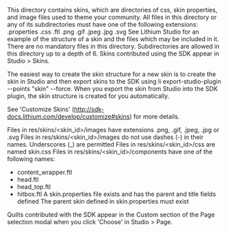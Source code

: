 This directory contains skins, which are directories of css, skin properties, and image files used to theme your community.
All files in this directory or any of its subdirectories must have one of the following extensions:
.properties
.css
.ftl
.png
.gif
.jpeg
.jpg
.svg
See Lithium Studio for an example of the structure of a skin and the files which may be included in it.
There are no mandatory files in this directory.
Subdirectories are allowed in this directory up to a depth of 6.
Skins contributed using the SDK appear in Studio > Skins.

The easiest way to create the skin structure for a new skin is to create the skin in Studio and then export skins to the SDK using li export-studio-plugin --points "skin" --force. When you export the skin from Studio into the SDK plugin, the skin structure is created for you automatically.

See 'Customize Skins' (http://sdk-docs.lithium.com/develop/customize#skins) for more details.

Files in res/skins/<skin_id>/images have extensions .png, .gif, .jpeg, .jpg or .svg
Files in res/skins/<skin_id>/images do not use dashes (-) in their names. Underscores (_) are permitted
Files in res/skins/<skin_id>/css are named skin.css
Files in res/skins/<skin_id>/components have one of the following names:
* content_wrapper.ftl
* head.ftl
* head_top.ftl
* hitbox.ftl
A skin.properties file exists and has the parent and title fields defined
The parent skin defined in skin.properties must exist 

Quilts contributed with the SDK appear in the Custom section of the Page selection modal when you click 'Choose' in Studio > Page.
